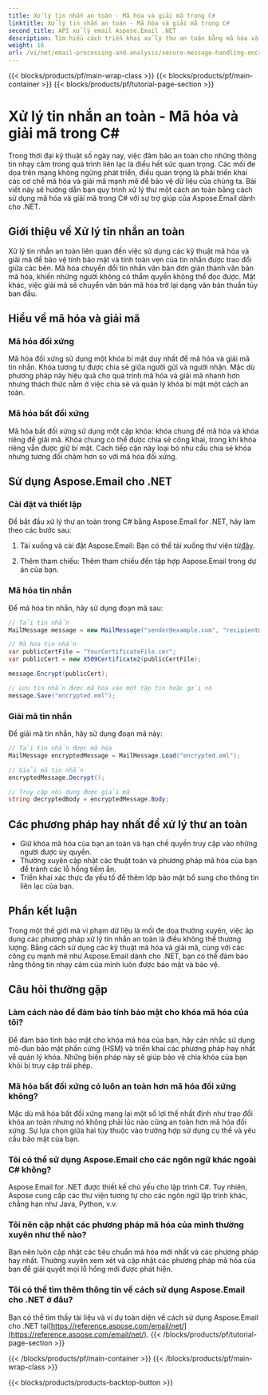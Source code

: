 ```yaml
---
title: Xử lý tin nhắn an toàn - Mã hóa và giải mã trong C#
linktitle: Xử lý tin nhắn an toàn - Mã hóa và giải mã trong C#
second_title: API xử lý email Aspose.Email .NET
description: Tìm hiểu cách triển khai xử lý thư an toàn bằng mã hóa và giải mã trong C# bằng cách sử dụng Aspose.Email for .NET. Bảo vệ dữ liệu nhạy cảm một cách hiệu quả.
weight: 16
url: /vi/net/email-processing-and-analysis/secure-message-handling-encryption-and-decryption-in-csharp/
---
```


{{< blocks/products/pf/main-wrap-class >}}
{{< blocks/products/pf/main-container >}}
{{< blocks/products/pf/tutorial-page-section >}}

# Xử lý tin nhắn an toàn - Mã hóa và giải mã trong C#


Trong thời đại kỹ thuật số ngày nay, việc đảm bảo an toàn cho những thông tin nhạy cảm trong quá trình liên lạc là điều hết sức quan trọng. Các mối đe dọa trên mạng không ngừng phát triển, điều quan trọng là phải triển khai các cơ chế mã hóa và giải mã mạnh mẽ để bảo vệ dữ liệu của chúng ta. Bài viết này sẽ hướng dẫn bạn quy trình xử lý thư một cách an toàn bằng cách sử dụng mã hóa và giải mã trong C# với sự trợ giúp của Aspose.Email dành cho .NET.

## Giới thiệu về Xử lý tin nhắn an toàn

Xử lý tin nhắn an toàn liên quan đến việc sử dụng các kỹ thuật mã hóa và giải mã để bảo vệ tính bảo mật và tính toàn vẹn của tin nhắn được trao đổi giữa các bên. Mã hóa chuyển đổi tin nhắn văn bản đơn giản thành văn bản mã hóa, khiến những người không có thẩm quyền không thể đọc được. Mặt khác, việc giải mã sẽ chuyển văn bản mã hóa trở lại dạng văn bản thuần túy ban đầu.

## Hiểu về mã hóa và giải mã

### Mã hóa đối xứng

Mã hóa đối xứng sử dụng một khóa bí mật duy nhất để mã hóa và giải mã tin nhắn. Khóa tương tự được chia sẻ giữa người gửi và người nhận. Mặc dù phương pháp này hiệu quả cho quá trình mã hóa và giải mã nhanh hơn nhưng thách thức nằm ở việc chia sẻ và quản lý khóa bí mật một cách an toàn.

### Mã hóa bất đối xứng

Mã hóa bất đối xứng sử dụng một cặp khóa: khóa chung để mã hóa và khóa riêng để giải mã. Khóa chung có thể được chia sẻ công khai, trong khi khóa riêng vẫn được giữ bí mật. Cách tiếp cận này loại bỏ nhu cầu chia sẻ khóa nhưng tương đối chậm hơn so với mã hóa đối xứng.

## Sử dụng Aspose.Email cho .NET

### Cài đặt và thiết lập

Để bắt đầu xử lý thư an toàn trong C# bằng Aspose.Email for .NET, hãy làm theo các bước sau:

1.  Tải xuống và cài đặt Aspose.Email: Bạn có thể tải xuống thư viện từ[đây](https://releases.aspose.com/email/net).

2. Thêm tham chiếu: Thêm tham chiếu đến tập hợp Aspose.Email trong dự án của bạn.

### Mã hóa tin nhắn

Để mã hóa tin nhắn, hãy sử dụng đoạn mã sau:

```csharp
// Tải tin nhắn
MailMessage message = new MailMessage("sender@example.com", "recipient@example.com", "Subject", "Message body");

// Mã hóa tin nhắn
var publicCertFile = "YourCertificateFile.cer";
var publicCert = new X509Certificate2(publicCertFile);

message.Encrypt(publicCert);

// Lưu tin nhắn được mã hóa vào một tập tin hoặc gửi nó
message.Save("encrypted.eml");
```

### Giải mã tin nhắn

Để giải mã tin nhắn, hãy sử dụng đoạn mã này:

```csharp
// Tải tin nhắn được mã hóa
MailMessage encryptedMessage = MailMessage.Load("encrypted.eml");

// Giải mã tin nhắn
encryptedMessage.Decrypt();

// Truy cập nội dung được giải mã
string decryptedBody = encryptedMessage.Body;
```

## Các phương pháp hay nhất để xử lý thư an toàn

- Giữ khóa mã hóa của bạn an toàn và hạn chế quyền truy cập vào những người được ủy quyền.
- Thường xuyên cập nhật các thuật toán và phương pháp mã hóa của bạn để tránh các lỗ hổng tiềm ẩn.
- Triển khai xác thực đa yếu tố để thêm lớp bảo mật bổ sung cho thông tin liên lạc của bạn.

## Phần kết luận

Trong một thế giới mà vi phạm dữ liệu là mối đe dọa thường xuyên, việc áp dụng các phương pháp xử lý tin nhắn an toàn là điều không thể thương lượng. Bằng cách sử dụng các kỹ thuật mã hóa và giải mã, cùng với các công cụ mạnh mẽ như Aspose.Email dành cho .NET, bạn có thể đảm bảo rằng thông tin nhạy cảm của mình luôn được bảo mật và bảo vệ.

## Câu hỏi thường gặp

### Làm cách nào để đảm bảo tính bảo mật cho khóa mã hóa của tôi?

Để đảm bảo tính bảo mật cho khóa mã hóa của bạn, hãy cân nhắc sử dụng mô-đun bảo mật phần cứng (HSM) và triển khai các phương pháp hay nhất về quản lý khóa. Những biện pháp này sẽ giúp bảo vệ chìa khóa của bạn khỏi bị truy cập trái phép.

### Mã hóa bất đối xứng có luôn an toàn hơn mã hóa đối xứng không?

Mặc dù mã hóa bất đối xứng mang lại một số lợi thế nhất định như trao đổi khóa an toàn nhưng nó không phải lúc nào cũng an toàn hơn mã hóa đối xứng. Sự lựa chọn giữa hai tùy thuộc vào trường hợp sử dụng cụ thể và yêu cầu bảo mật của bạn.

### Tôi có thể sử dụng Aspose.Email cho các ngôn ngữ khác ngoài C# không?

Aspose.Email for .NET được thiết kế chủ yếu cho lập trình C#. Tuy nhiên, Aspose cung cấp các thư viện tương tự cho các ngôn ngữ lập trình khác, chẳng hạn như Java, Python, v.v.

### Tôi nên cập nhật các phương pháp mã hóa của mình thường xuyên như thế nào?

Bạn nên luôn cập nhật các tiêu chuẩn mã hóa mới nhất và các phương pháp hay nhất. Thường xuyên xem xét và cập nhật các phương pháp mã hóa của bạn để giải quyết mọi lỗ hổng mới được phát hiện.

### Tôi có thể tìm thêm thông tin về cách sử dụng Aspose.Email cho .NET ở đâu?

 Bạn có thể tìm thấy tài liệu và ví dụ toàn diện về cách sử dụng Aspose.Email cho .NET tại[https://reference.aspose.com/email/net/](https://reference.aspose.com/email/net/).
{{< /blocks/products/pf/tutorial-page-section >}}

{{< /blocks/products/pf/main-container >}}
{{< /blocks/products/pf/main-wrap-class >}}

{{< blocks/products/products-backtop-button >}}
